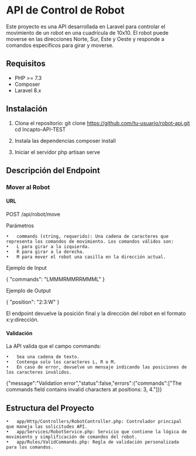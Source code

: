 # API de Control de Robot

Este proyecto es una API desarrollada en Laravel para controlar el movimiento de un robot en una cuadrícula de 10x10. El robot puede moverse en las direcciones Norte, Sur, Este y Oeste y responde a comandos específicos para girar y moverse.

## Requisitos

- PHP >= 7.3
- Composer
- Laravel 8.x

## Instalación

1. Clona el repositorio:
   git clone https://github.com/tu-usuario/robot-api.git
   cd Incapto-API-TEST

2. Instala las dependencias
   composer install

3. Iniciar el servidor
    php artisan serve

## Descripción del Endpoint

### Mover al Robot

#### URL
POST /api/robot/move

Parámetros

	•	commands (string, requerido): Una cadena de caracteres que representa los comandos de movimiento. Los comandos válidos son:
	•	L para girar a la izquierda.
	•	R para girar a la derecha.
	•	M para mover el robot una casilla en la dirección actual.

Ejemplo de Input

{
  "commands": "LMMMRMMRRMMML"
}

Ejemplo de Output

{
  "position": "2:3:W"
}

El endpoint devuelve la posición final y la dirección del robot en el formato x:y:dirección.

#### Validación

La API valida que el campo commands:

	•	Sea una cadena de texto.
	•	Contenga solo los caracteres L, R o M.
	•	En caso de error, devuelve un mensaje indicando las posiciones de los caracteres inválidos.

{"message":"Validation error","status":false,"errors":{"commands":["The commands field contains invalid characters at positions: 3, 4."]}}

## Estructura del Proyecto

	•	app/Http/Controllers/RobotController.php: Controlador principal que maneja las solicitudes API.
	•	app/Services/RobotService.php: Servicio que contiene la lógica de movimiento y simplificación de comandos del robot.
	•	app/Rules/ValidCommands.php: Regla de validación personalizada para los comandos.
